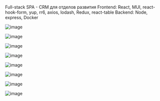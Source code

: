 Full-stack SPA - CRM для отделов развития 
Frontend: React, MUI, react-hook-form, yup, rr6, axios, lodash, Redux, react-table
Backend: Node, express, Docker

![image](https://github.com/Salimov-dev/Develop-CRM/assets/108460956/1818f778-9323-4cf5-ae3c-7af8df507f46)

![image](https://github.com/Salimov-dev/Develop-CRM/assets/108460956/6ed4db8c-21ab-4e7e-8c08-5c476dad5b1a)

![image](https://github.com/Salimov-dev/Develop-CRM/assets/108460956/5d6fb9a9-cf89-4932-ba88-13fce6acfd5a)

![image](https://github.com/Salimov-dev/Develop-CRM/assets/108460956/42c2933a-76a7-4d92-a272-871cf22d938c)

![image](https://github.com/Salimov-dev/Develop-CRM/assets/108460956/edca645b-b2a1-44ac-9b88-c6c427f698e7)

![image](https://github.com/Salimov-dev/Develop-CRM/assets/108460956/7db8b817-f918-4e88-8823-bbd8adbcaa4d)

![image](https://github.com/Salimov-dev/Develop-CRM/assets/108460956/c09be823-ca15-4266-965d-99895ede26bc)

![image](https://github.com/Salimov-dev/Develop-CRM/assets/108460956/c47dea1b-a1d2-4d68-a805-11967fd641fa)
